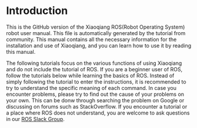 # Introduction

This is the GitHub version of the Xiaoqiang ROS(Robot Operating System) robot user manual.
This file is automatically generated by the tutorial from community. This manual contains all the necessary information for the installation and use of Xiaoqiang, and you can learn how to use it by reading this manual.

The following tutorials focus on the various functions of using Xiaoqiang and do not include the tutorial of ROS. If you are a beginner user of ROS, follow the tutorials below while learning the basics of ROS.
Instead of simply following the tutorial to enter the instructions, it is recommended to try to understand the specific meaning of each command. In case you encounter problems, please try to find out the cause of your problems on your own. This can be donw through searching the problem on Google or discussing on forums such as StackOverflow.
If you encounter a tutorial or a place where ROS does not understand, you are welcome to ask questions in our [ROS Slack Group](https://join.slack.com/t/bluewhale-robot/shared_invite/enQtNDQwODQwNjkxNjgzLWRmZjA3NzQ1M2IyNTY4MzhkYmFlYzA2MmE1NjZjNzFjODRhOTI3OTVjYjFlNmFjNGE5MzliNjMwOTcxZjIwMjE).